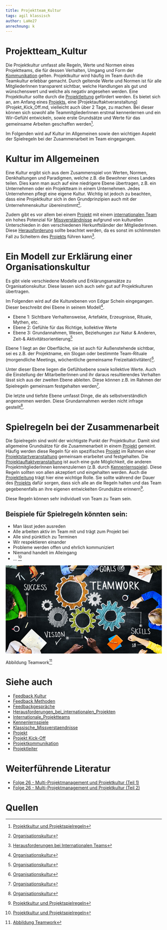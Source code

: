 ```yaml
---
title: Projektteam_Kultur
tags: agil klassisch
author: LaHe27
anrechnung: k
---
```



# Projektteam_Kultur

Die Projektkultur umfasst alle Regeln, Werte und Normen eines Projektteams, die für dessen Verhalten, Umgang und Form der [Kommunikation](Projektkommunikation.md) gelten. Projektkultur wird häufig im Team durch die Teamkultur erlebbar gemacht. Durch geltende Werte und Normen ist für alle MitgliederInnen transparent sichtbar, welche Handlungen als gut und wünschenswert und welche als negativ angesehen werden.
Eine Projektkultur sollte durch die [Projektleitung](Projektleiter.md) gefördert werden. Es bietet sich an, am Anfang eines [Projekts](Projekt.md), eine [Projektauftaktveranstaltung](Projekt_Kick_Off.md, vielleicht auch über 2 Tage, zu machen. Bei dieser können sich sowohl alle TeammitgliederInnen erstmal kennenlernen und ein Wir-Gefühl entwickeln, sowie erste Grundsätze und Werte für das gemeinsame Arbeiten geschaffen werden[^1].

Im Folgenden wird auf Kultur im Allgemeinen sowie den wichtigen Aspekt der Spielregeln bei der Zusammenarbeit im Team eingegangen.


# Kultur im Allgemeinen 
Eine Kultur ergibt sich aus dem Zusammenspiel von Werten, Normen, Denkhaltungen und Paradigmen, welche z.B. die Bewohner eines Landes teilen. Dies kann man auch auf eine  niedrigere Ebene übertragen, z.B. ein Unternehmen oder ein Projektteam in einem Unternehmen. Jedes Unternehmen pflegt eine eigene Kultur. 
Wichtig ist jedoch zu beachten, dass eine Projektkultur sich in den Grundprinzipien auch mit der Unternehmenskultur übereinstimmt[^2].

Zudem gibt es vor allem bei einem [Projekt](Projekt.md) mit einem [internationalen Team](Internationale_Projektteams.md) ein hohes Potenzial für [Missverständnisse](Klassische_Missverstaendnisse.md) aufgrund von kulturellen Unterschieden in den verschiedenen Herkunftsländer der MitgliederInnen. Diese [Herausforderung](Herausforderungen_bei_internationalen_Projekten.md) sollte beachtet werden, da es sonst im schlimmsten Fall zu Scheitern des [Projekts](Projekt.md) führen kann[^4]. 


# Ein Modell zur Erklärung einer Organisationskultur

Es gibt viele verschiedene Modelle und Erklärungsansätze zu Organisationskultur. Diese lassen sich auch sehr gut auf Projektkulturen übertragen.

Im Folgenden wird auf die Kulturebenen von Edgar Schein eingegangen. 
Dieser beschreibt drei Ebene in seinem Modell[^2]. 

* Ebene 1: Sichtbare Verhaltensweise, Artefakte, Erzeugnisse, Rituale, Mythen, etc.
* Ebene 2: Gefühle für das Richtige, kollektive Werte
* Ebene 3: Grundannahmen, Wesen, Beziehungen zur Natur & Anderen, Zeit-& Aktivitätsorientierung[^2]

Ebene 1 liegt an der Oberfläche, sie ist auch für Außenstehende sichtbar, sei es z.B. der Projektname, ein Slogan oder bestimmte Team-Rituale (morgendliche Meetings, wöchentliche gemeinsame Freizeitaktivitäten)[^2].

Unter dieser Ebene liegen die Gefühlsebene sowie kollektive Werte. Auch die Einstellung der MitarbeiterInnen und ihr daraus resultierendes Verhalten lässt sich aus der zweiten Ebene ableiten. Diese können z.B. im Rahmen der Spielregeln gemeinsam festgehalten werden[^2].

Die letzte und tiefste Ebene umfasst Dinge, die als selbstverständlich angenommen werden. Diese Grundannahmen werden nicht infrage gestellt[^2].


# Spielregeln bei der Zusammenarbeit

Die Spielregeln sind wohl der wichtigste Punkt der Projektkultur.
Damit sind allgemeine Grundsätze für die Zusammenarbeit in einem [Projekt](Projekt.md) gemeint.
Häufig werden diese Regeln für ein spezifisches [Projekt](Projekt.md) im Rahmen einer [Projektstartveranstaltung](Projekt_Kick_Off.md) gemeinsam erarbeitet und festgehalten. Die [Projektauftaktveranstaltung](Projekt_Kick_Off.md) ist auch eine gute Möglichkeit, die anderen ProjektmitgliederInnen kennenzulernen (z.B. durch [Kennenlernspiele](Kennenlernspiele.md)). Diese Regeln sollten von allen akzeptiert und eingehalten werden.
Auch die [Projektleitung](Projektleiter.md) trägt hier eine wichtige Rolle. Sie sollte während der Dauer des [Projekts](Projekt.md) dafür sorgen, dass sich alle an die Regeln halten und das Team gegebenenfalls an ihre eigenen entwickelten Grundsätze erinnern[^1].

Diese Regeln können sehr individuell von Team zu Team sein. 

## Beispiele für Spielregeln könnten sein:
* Man lässt jeden ausreden
* Alle arbeiten aktiv im Team mit und trägt zum Projekt bei
* Alle sind pünktlich zu Terminen 
* Wir respektieren einander 
* Probleme werden offen und ehrlich kommuniziert
* Niemand handelt im Alleingang
* … [^1]


![Beispielabbildung](Projektteam_Kultur/Projektteam_2.jpeg)

Abbildung Teamwork[^3]



# Siehe auch

* [Feedback Kultur](Feedback_Kultur.md)
* [Feedback Methoden](Feedback_Methoden.md)
* [Feedbackgespräche](Feedbackgespräche.md)
* [Herausforderungen_bei_internationalen_Projekten](Herausforderungen_bei_internationalen_Projekten.md)
* [Internationale_Projektteams](Internationale_Projektteams.md)
* [Kennenlernspiele](Kennenlernspiele.md)
* [Klassische_Missverstaendnisse](Klassische_Missverstaendnisse.md)
* [Projekt](Projekt.md)
* [Projekt Kick-Off](Projekt_Kick_Off.md)
* [Projektkommunikation](Projektkommunikation.md)
* [Projektleiter](Projektleiter.md)


# Weiterführende Literatur

* [Folge 26 - Multi-Projektmanagement und Projektkultur (Teil 1)](https://www.youtube.com/watch?v=locN1oyoxkg)
* [Folge 26 - Multi-Projektmanagement und Projektkultur (Teil 2)](https://www.youtube.com/watch?v=BkmZQb2u5os)


# Quellen

[^1]: [Projektkultur und Projektspielregeln](http://projektnachwuchs.de/projektkultur-und-projektspielregeln/)
[^2]: [Organisationskultur](https://de.wikipedia.org/wiki/Organisationskultur)
[^3]: [Abbildung Teamwork](https://projektmanagement-zentrum.ch/2021/01/24/projektteams-richtig-zusammenstellen/)
[^4]: [Herausforderungen bei Internationalen Teams](https://www.agitano.com/herausforderungen-internationaler-team-arbeit/85931)
